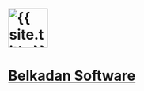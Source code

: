 <!-- You probably want to change the "logo" header, which shows on the left side of a page. The "banner" should be fine. -->

<h1 id="banner">
	<a href="{{ site.base-url }}">
		<img src="{{ site.base-url }}/images/blog-banner.png" alt="{{ site.title }}" height="80"/>
	</a>
</h1>

<h1 id="logo">
	<a href="http://belkadan.com">
		Belkadan Software
	</a>
</h1>
